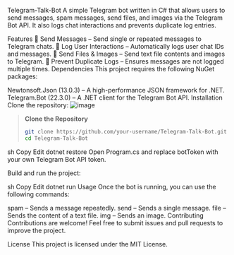 Telegram-Talk-Bot
A simple Telegram bot written in C# that allows users to send messages, spam messages, send files, and images via the Telegram Bot API. It also logs chat interactions and prevents duplicate log entries.

Features
📩 Send Messages – Send single or repeated messages to Telegram chats.
📝 Log User Interactions – Automatically logs user chat IDs and messages.
📂 Send Files & Images – Send text file contents and images to Telegram.
🔄 Prevent Duplicate Logs – Ensures messages are not logged multiple times.
Dependencies
This project requires the following NuGet packages:

Newtonsoft.Json (13.0.3) – A high-performance JSON framework for .NET.
Telegram.Bot (22.3.0) – A .NET client for the Telegram Bot API.
Installation
Clone the repository:
![image](https://github.com/user-attachments/assets/aa41a14d-37ad-4891-bc3d-6aaae07c6acc)

> **Clone the Repository**
>
> ```sh
> git clone https://github.com/your-username/Telegram-Talk-Bot.git
> cd Telegram-Talk-Bot
> ```

sh
Copy
Edit
dotnet restore
Open Program.cs and replace botToken with your own Telegram Bot API token.

Build and run the project:

sh
Copy
Edit
dotnet run
Usage
Once the bot is running, you can use the following commands:

spam <message> – Sends a message repeatedly.
send <message> – Sends a single message.
file <filepath> – Sends the content of a text file.
img <filepath> – Sends an image.
Contributing
Contributions are welcome! Feel free to submit issues and pull requests to improve the project.

License
This project is licensed under the MIT License.
